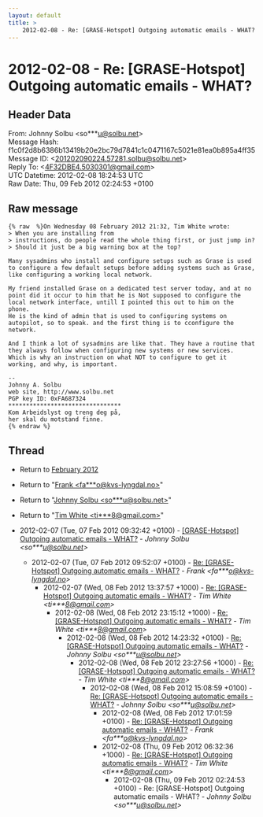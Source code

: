 ```yaml
---
layout: default
title: >
    2012-02-08 - Re: [GRASE-Hotspot] Outgoing automatic emails - WHAT?
---
```


# 2012-02-08 - Re: [GRASE-Hotspot] Outgoing automatic emails - WHAT?

## Header Data

From: Johnny Solbu \<so***u@solbu.net\><br>
Message Hash: f1c0f2d8b6386b13419b20e2bc79d7841c1c0471167c5021e81ea0b895a4ff35<br>
Message ID: \<201202090224.57281.solbu@solbu.net\><br>
Reply To: \<4F32DBE4.5030301@gmail.com\><br>
UTC Datetime: 2012-02-08 18:24:53 UTC<br>
Raw Date: Thu, 09 Feb 2012 02:24:53 +0100<br>

## Raw message

```
{% raw  %}On Wednesday 08 February 2012 21:32, Tim White wrote:
> When you are installing from 
> instructions, do people read the whole thing first, or just jump in? 
> Should it just be a big warning box at the top?

Many sysadmins who install and configure setups such as Grase is used to configure a few default setups before adding systems such as Grase, like configuring a working local network.

My friend installed Grase on a dedicated test server today, and at no point did it occur to him that he is Not supposed to configure the local network interface, untill I pointed this out to him on the phone.
He is the kind of admin that is used to configuring systems on autopilot, so to speak. and the first thing is to cconfigure the network.

And I think a lot of sysadmins are like that. They have a routine that they always follow when configuring new systems or new services.
Which is why an instruction on what NOT to configure to get it working, and why, is important.

-- 
Johnny A. Solbu
web site, http://www.solbu.net
PGP key ID: 0xFA687324
********************************
Kom Arbeidslyst og treng deg på,
her skal du motstand finne.
{% endraw %}
```

## Thread

+ Return to [February 2012](/archive/2012/02)

+ Return to "[Frank <fa***o<span>@</span>kvs-lyngdal.no>](/authors/fa___o_at_kvslyngdal_no)"
+ Return to "[Johnny Solbu <so***u<span>@</span>solbu.net>](/authors/so___u_at_solbu_net)"
+ Return to "[Tim White <ti***8<span>@</span>gmail.com>](/authors/ti___8_at_gmail_com)"

+ 2012-02-07 (Tue, 07 Feb 2012 09:32:42 +0100) - [[GRASE-Hotspot] Outgoing automatic emails - WHAT?](/archive/2012/02/25d615800467c2382d6ff467c4683404f0629bdad9dc6f871f7b8433d5d1a54f) - _Johnny Solbu \<so***u@solbu.net\>_
  + 2012-02-07 (Tue, 07 Feb 2012 09:52:07 +0100) - [Re: [GRASE-Hotspot] Outgoing automatic emails - WHAT?](/archive/2012/02/c3914c446477a2b1378230e4d7f44550ff90c2eec8578c3492ea0b1be439abef) - _Frank \<fa***o@kvs-lyngdal.no\>_
    + 2012-02-07 (Wed, 08 Feb 2012 13:37:57 +1000) - [Re: [GRASE-Hotspot] Outgoing automatic emails - WHAT?](/archive/2012/02/ded08de9a3fcce38254f4a529fac9d5fb178c1f085064e1b3dd50274dfb452d2) - _Tim White \<ti***8@gmail.com\>_
      + 2012-02-08 (Wed, 08 Feb 2012 23:15:12 +1000) - [Re: [GRASE-Hotspot] Outgoing automatic emails - WHAT?](/archive/2012/02/fd7dd1387988f17a72797417d99d61418798842bf7f19d2d0a39333f8072d58d) - _Tim White \<ti***8@gmail.com\>_
        + 2012-02-08 (Wed, 08 Feb 2012 14:23:32 +0100) - [Re: [GRASE-Hotspot] Outgoing automatic emails - WHAT?](/archive/2012/02/36b1c9ccd9031dc1102c5f0ad897cc8585699724319621123511bd06ee656002) - _Johnny Solbu \<so***u@solbu.net\>_
          + 2012-02-08 (Wed, 08 Feb 2012 23:27:56 +1000) - [Re: [GRASE-Hotspot] Outgoing automatic emails - WHAT?](/archive/2012/02/1c2ffd08d1194e5620eceb7a9fb722c201ad9087a961211c3fa2dbe1fd782d53) - _Tim White \<ti***8@gmail.com\>_
            + 2012-02-08 (Wed, 08 Feb 2012 15:08:59 +0100) - [Re: [GRASE-Hotspot] Outgoing automatic emails - WHAT?](/archive/2012/02/587f96475b7559f6db07afe187b77c7d2ddd1a1026c30c3b18aac1e419f5198d) - _Johnny Solbu \<so***u@solbu.net\>_
              + 2012-02-08 (Wed, 08 Feb 2012 17:01:59 +0100) - [Re: [GRASE-Hotspot] Outgoing automatic emails - WHAT?](/archive/2012/02/f2689a2d68982a8a6e1698d704afe00add55caa72659554b25afa50ab6119a72) - _Frank \<fa***o@kvs-lyngdal.no\>_
              + 2012-02-08 (Thu, 09 Feb 2012 06:32:36 +1000) - [Re: [GRASE-Hotspot] Outgoing automatic emails - WHAT?](/archive/2012/02/d9119e004881a2c9f74187e25b4253dbbb4598fbe646e58273e78565fc790998) - _Tim White \<ti***8@gmail.com\>_
                + 2012-02-08 (Thu, 09 Feb 2012 02:24:53 +0100) - Re: [GRASE-Hotspot] Outgoing automatic emails - WHAT? - _Johnny Solbu \<so***u@solbu.net\>_

